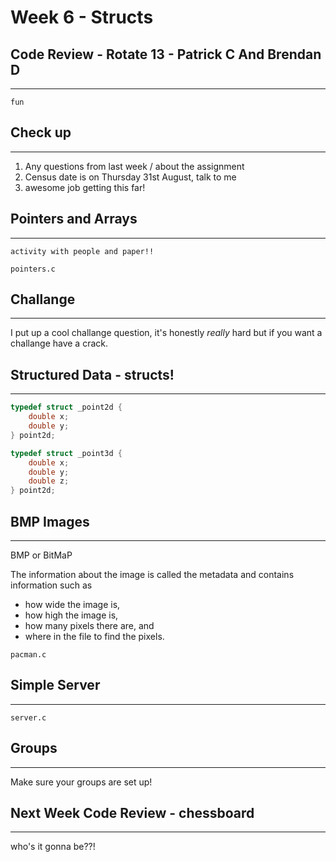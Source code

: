 # Week 6 - Structs

## Code Review - Rotate 13 - Patrick C And Brendan D
---

`fun`

## Check up
---

1. Any questions from last week / about the assignment
2. Census date is on Thursday 31st August, talk to me
3. awesome job getting this far!

## Pointers and Arrays
---

`activity with people and paper!!`

`pointers.c`

## Challange
---

I put up a cool challange question, it's honestly *really* hard but if you want a challange have a crack. 

## Structured Data - structs!
---

```c
typedef struct _point2d {
    double x;
    double y;
} point2d;

typedef struct _point3d {
    double x;
    double y;
    double z;
} point2d;
```

## BMP Images
---

BMP or BitMaP

The information about the image is called the metadata and contains information such as

- how wide the image is,
- how high the image is,
- how many pixels there are, and
- where in the file to find the pixels.

`pacman.c`

## Simple Server
---

`server.c`

## Groups
---

Make sure your groups are set up!

## Next Week Code Review - chessboard
---

who's it gonna be??!